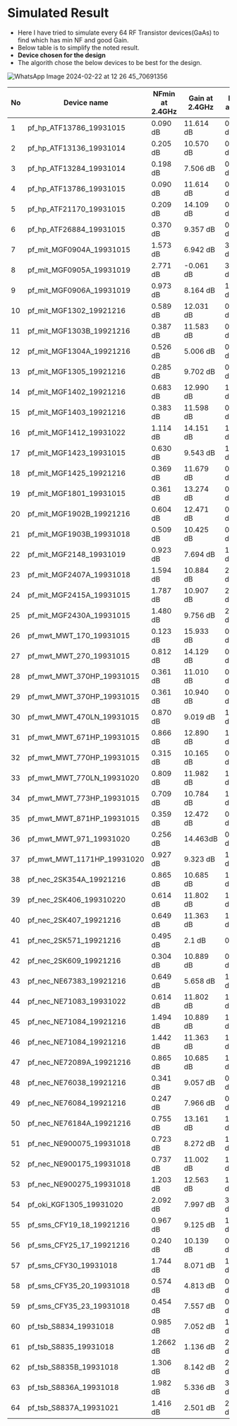 # Simulated Result
- Here I have tried to simulate every 64 RF Transistor devices(GaAs) to find which has min NF and good Gain.
-  Below table is to simplify the noted result.
 - **Device chosen for the design**
 - The algorith chose the below devices to be best for the design.
   
  ![WhatsApp Image 2024-02-22 at 12 26 45_70691356](https://github.com/chennakeshavadasa/2.4-GHz-LNA-using-Keysight-ADS/assets/123294639/35d7b350-f488-4021-a232-206577af28c9)


| No  | Device name                | NFmin at 2.4GHz | Gain at 2.4GHz | NFmin at  4GHz | Gain at 4GHz |
|-----|----------------------------|-----------------|----------------|----------------|--------------|
|  1  | pf_hp_ATF13786_19931015    | 0.090 dB        | 11.614 dB      | 0.147 dB       | 10.395 dB    |
|  2  | pf_hp_ATF13136_19931014    | 0.205 dB        | 10.570 dB      | 0.336 dB       | 9.691 dB     |
|  3  | pf_hp_ATF13284_19931014    | 0.198 dB        | 7.506 dB       | 0.326 dB       | 7.233 dB     |
|  4  | pf_hp_ATF13786_19931015    | 0.090 dB        | 11.614 dB      | 0.147 dB       | 10.395 dB    |
|  5  | pf_hp_ATF21170_19931015    | 0.209 dB        | 14.109 dB      | 0.341 dB       | 11.665 dB    |
|  6  | pf_hp_ATF26884_19931015    | 0.370 dB        | 9.357 dB       | 0.607 dB       | 8.776 dB     |
|  7  | pf_mit_MGF0904A_19931015   | 1.573 dB        | 6.942 dB       | 3.236 dB       | 2.571 dB     |
|  8  | pf_mit_MGF0905A_19931019   | 2.771 dB        | -0.061 dB      | 3.362 dB       | -3.338 dB    |
|  9  | pf_mit_MGF0906A_19931019   | 0.973 dB        | 8.164 dB       | 1.595 dB       | 4.571 dB     |
|  10 | pf_mit_MGF1302_19921216    | 0.589 dB        | 12.031 dB      | 0.973 dB       | 11.655 dB    |
|  11 | pf_mit_MGF1303B_19921216   | 0.387 dB        | 11.583 dB      | 0.638 dB       | 11.235 dB    |
|  12 | pf_mit_MGF1304A_19921216   | 0.526 dB        | 5.006 dB       | 0.871 dB       | 5.016 dB     |
|  13 | pf_mit_MGF1305_19921216    | 0.285 dB        | 9.702 dB       | 0.470 dB       | 9.598 dB     |
|  14 | pf_mit_MGF1402_19921216    | 0.683 dB        | 12.990 dB      | 1.131 dB       | 12.222 dB    |
|  15 | pf_mit_MGF1403_19921216    | 0.383 dB        | 11.598 dB      | 0.630 dB       | 11.105 dB    |
|  16 | pf_mit_MGF1412_19931022    | 1.114 dB        | 14.151 dB      | 1.369 dB       | 13.127 dB    |
|  17 | pf_mit_MGF1423_19931015    | 0.630 dB        | 9.543 dB       | 1.025 dB       | 7.750 dB     |
|  18 | pf_mit_MGF1425_19921216    | 0.369 dB        | 11.679 dB      | 0.608 dB       | 11.337 dB    |
|  19 | pf_mit_MGF1801_19931015    | 0.361 dB        | 13.274 dB      | 0.593 dB       | 10.258 dB    |
|  20 | pf_mit_MGF1902B_19921216   | 0.604 dB        | 12.471 dB      | 0.998 dB       | 11.726 dB    |
|  21 | pf_mit_MGF1903B_19931018   | 0.509 dB        | 10.425 dB      | 0.838 dB       | 9.257 dB     |
|  22 | pf_mit_MGF2148_19931019    | 0.923 dB        | 7.694 dB       | 1.514 dB       | 3.857 dB     |
|  23 | pf_mit_MGF2407A_19931018   | 1.594 dB        | 10.884 dB      | 2.740 dB       | 7.147 dB     |
|  24 | pf_mit_MGF2415A_19931015   | 1.787 dB        | 10.907 dB      | 2.904 dB       | 5.879 dB     |
|  25 | pf_mit_MGF2430A_19931015   | 1.480 dB        | 9.756 dB       | 2.413 dB       | 5.108 dB     |
|  26 | pf_mwt_MWT_170_19931015    | 0.123 dB        | 15.933 dB      | 0.202 dB       | 13.565 dB    |
|  27 | pf_mwt_MWT_270_19931015    | 0.812 dB        | 14.129 dB      | 0.931 dB       | 12.344 dB    |
|  28 | pf_mwt_MWT_370HP_19931015  | 0.361 dB        | 11.010 dB      | 0.596 dB       | 9.761 dB     |
|  29 | pf_mwt_MWT_370HP_19931015  | 0.361 dB        | 10.940 dB      | 0.596 dB       | 9.761 dB     |
|  30 | pf_mwt_MWT_470LN_19931015  | 0.870 dB        | 9.019 dB       | 1.423 dB       | 7.476 dB     |
|  31 | pf_mwt_MWT_671HP_19931015  | 0.866 dB        | 12.890 dB      | 1.396 dB       | 9.086 dB     |
|  32 | pf_mwt_MWT_770HP_19931015  | 0.315 dB        | 10.165 dB      | 0.522 dB       | 9.470 dB     |
|  33 | pf_mwt_MWT_770LN_19931020  | 0.809 dB        | 11.982 dB      | 1.330 dB       | 10.992 dB    |
|  34 | pf_mwt_MWT_773HP_19931015  | 0.709 dB        | 10.784 dB      | 1.172 dB       | 9.609 dB     |
|  35 | pf_mwt_MWT_871HP_19931015  | 0.359 dB        | 12.472 dB      | 0.594 dB       | 8.715 dB     |
|  36 | pf_mwt_MWT_971_19931020    | 0.256 dB        | 14.463dB       | 0.424 dB       | 11.38.3 dB   |
|  37 | pf_mwt_MWT_1171HP_19931020 | 0.927 dB        | 9.323 dB       | 1.517 dB       | 4.947 dB     |
|  38 | pf_nec_2SK354A_19921216    | 0.865 dB        | 10.685 dB      | 1.417 dB       | 9.575 dB     |
|  39 | pf_nec_2SK406_199310220    | 0.614 dB        | 11.802 dB      | 1.013 dB       | 11.264 dB    |
|  40 | pf_nec_2SK407_19921216     | 0.649 dB        | 11.363 dB      | 1.066 dB       | 10.265 dB    |
|  41 | pf_nec_2SK571_19921216     | 0.495 dB        | 2.1 dB         | 0.812dB        | 17.5 dB      |
|  42 | pf_nec_2SK609_19921216     | 0.304 dB        | 10.889 dB      | 0.500 dB       | 10.473 dB    |
|  43 | pf_nec_NE67383_19921216    | 0.649 dB        | 5.658 dB       | 1.066 dB       | 5.504 dB     |
|  44 | pf_nec_NE71083_19931022    | 0.614 dB        | 11.802 dB      | 1.013 dB       | 11.264 dB    |
|  45 | pf_nec_NE71084_19921216    | 1.494 dB        | 10.889 dB      | 1.382 dB       | 10.473 dB    |
|  46 | pf_nec_NE71084_19921216    | 1.442 dB        | 11.363 dB      | 1.468 dB       | 10.265 dB    |
|  47 | pf_nec_NE72089A_19921216   | 0.865 dB        | 10.685 dB      | 1.417 dB       | 9.575 dB     |
|  48 | pf_nec_NE76038_19921216    | 0.341 dB        | 9.057 dB       | 0.562 dB       | 9.024 dB     |
|  49 | pf_nec_NE76084_19921216    | 0.247 dB        | 7.966 dB       | 0.411 dB       | 7.979 dB     |
|  50 | pf_nec_NE76184A_19921216   | 0.755 dB        | 13.161 dB      | 1.219 dB       | 11.865 dB    |
|  51 | pf_nec_NE900075_19931018   | 0.723 dB        | 8.272 dB       | 1.182 dB       | 5.937 dB     |
|  52 | pf_nec_NE900175_19931018   | 0.737 dB        | 11.002 dB      | 1.209 dB       | 7.746 dB     |
|  53 | pf_nec_NE900275_19931018   | 1.203 dB        | 12.563 dB      | 1.921 dB       | 9.370 dB     |
|  54 | pf_oki_KGF1305_19931020    | 2.092 dB        | 7.997 dB       | 3.072 dB       | 2.426 dB     |
|  55 | pf_sms_CFY19_18_19921216   | 0.967 dB        | 9.125 dB       | 1.555 dB       | 8.612 dB     |
|  56 | pf_sms_CFY25_17_19921216   | 0.240 dB        | 10.139 dB      | 0.395 dB       | 10.055 dB    |
|  57 | pf_sms_CFY30_19931018      | 1.744 dB        | 8.071 dB       | 1.665 dB       | 7.301 dB     |
|  58 | pf_sms_CFY35_20_19931018   | 0.574 dB        | 4.813 dB       | 0.944 dB       | 4.951 dB     |
|  59 | pf_sms_CFY35_23_19931018   | 0.454 dB        | 7.557 dB       | 0.742 dB       | 7.032 dB     |
|  60 | pf_tsb_S8834_19931018      | 0.985 dB        | 7.052 dB       | 1.623 dB       | 5.169 dB     |
|  61 | pf_tsb_S8835_19931018      | 1.2662 dB       | 1.136 dB       | 2.038 dB       | 8.854 dB     |
|  62 | pf_tsb_S8835B_19931018     | 1.306 dB        | 8.142 dB       | 2.123 dB       | 4.123 dB     |
|  63 | pf_tsb_S8836A_19931018     | 1.982 dB        | 5.336 dB       | 3.206 dB       | 0.553 dB     |
|  64 | pf_tsb_S8837A_19931021     | 1.416 dB        | 2.501 dB       | 2.309 dB       | -2.452 dB    |



